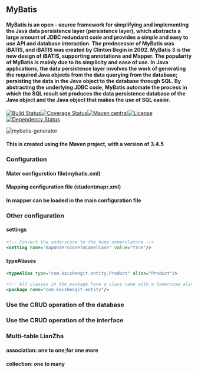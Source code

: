 

## MyBatis

#### MyBatis is an open - source framework for simplifying and implementing the Java data persistence layer (persistence layer), which abstracts a large amount of JDBC redundant code and provides a simple and easy to use API and database interaction. The predecessor of MyBatis was iBATIS, and iBATIS was created by Clinton Begin in 2002. MyBatis 3 is the new design of iBATIS, supporting annotations and Mapper. The popularity of MyBatis is mainly due to its simplicity and ease of use. In Java applications, the data persistence layer involves the work of generating the required Java objects from the data querying from the database; persisting the data in the Java object to the database through SQL. By abstracting the underlying JDBC code, MyBatis automate the process in which the SQL result set produces the data persistence database of the Java object and the Java object that makes the use of SQL easier.

 [![Build Status](https://travis-ci.org/mybatis/generator.svg?branch=master)](https://travis-ci.org/mybatis/generator)[![Coverage Status](https://coveralls.io/repos/mybatis/generator/badge.svg?branch=master&service=github)](https://coveralls.io/github/mybatis/generator?branch=master)[![Maven central](https://maven-badges.herokuapp.com/maven-central/org.mybatis.generator/mybatis-generator/badge.svg)](https://maven-badges.herokuapp.com/maven-central/org.mybatis.generator/mybatis-generator)[![License](http://img.shields.io/:license-apache-brightgreen.svg)](http://www.apache.org/licenses/LICENSE-2.0.html)[![Dependency Status](https://www.versioneye.com/user/projects/561964c6a193340f2800033c/badge.svg?style=flat)](https://www.versioneye.com/user/projects/561964c6a193340f2800033c)

 ![mybatis-generator](http://mybatis.github.io/images/mybatis-logo.png)

 #### This is created using the Maven project, with a version of 3.4.5 

### Configuration

#### Mater configurstion file(mybatis.xml)

#### Mapping configuration file (studentmapr.xml)

#### In mapper can be loaded in the main configuration file

### Other configuration

#### settings

``` xml
<!-- Convert the underscore to the hump nomenclature -->
<setting name="mapUnderscoreToCamelCase" value="true"/>
```

#### typeAliases

``` xml
<typeAlias type="com.kaishengit.entity.Product" alias="Product"/>

<!-- All classes in the package have a class name with a lowercase alias -->
<package name="com.kaishengit.entity"/>
```

### Use the CRUD operation of the database

### Use the CRUD operation of the interface

### Multi-table LianZha

#### association: one to one;for one more

#### collection: one to many







